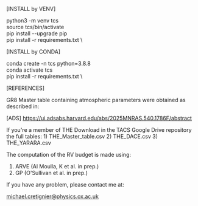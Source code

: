 [INSTALL by VENV]

python3 -m venv tcs \
source tcs/bin/activate \
pip install --upgrade pip \
pip install -r requirements.txt \

[INSTALL by CONDA]

conda create -n tcs python=3.8.8 \
conda activate tcs \
pip install -r requirements.txt \

[REFERENCES]

GR8 Master table containing atmospheric parameters were obtained as described in: 

[ADS] https://ui.adsabs.harvard.edu/abs/2025MNRAS.540.1786F/abstract

If you're a member of THE
Download in the TACS Google Drive repository the full tables:
	1) THE_Master_table.csv
	2) THE_DACE.csv
	3) THE_YARARA.csv

The computation of the RV budget is made using:
 
1) ARVE (Al Moulla, K et al. in prep.)
2) GP (O'Sullivan et al. in prep.)

If you have any problem, please contact me at:

michael.cretignier@physics.ox.ac.uk